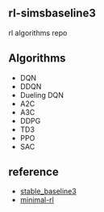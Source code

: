 ## rl-simsbaseline3
rl algorithms repo 

## Algorithms
+ DQN
+ DDQN
+ Dueling DQN
+ A2C
+ A3C
+ DDPG
+ TD3
+ PPO
+ SAC

## reference 
+ [stable_baseline3](https://github.com/DLR-RM/stable-baselines3/tree/master/stable_baselines3)
+ [minimal-rl](https://github.com/seungeunrho/minimalRL)
